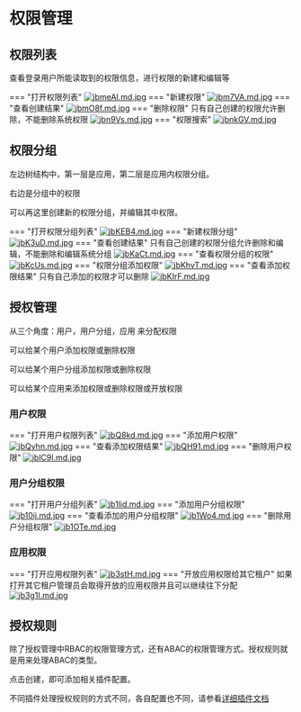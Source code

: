 # 权限管理

## 权限列表

查看登录用户所能读取到的权限信息，进行权限的新建和编辑等

=== "打开权限列表"
    [![jbmeAI.md.jpg](https://s1.ax1x.com/2022/07/20/jbmeAI.md.jpg)](https://imgtu.com/i/jbmeAI)
=== "新建权限"
    [![jbm7VA.md.jpg](https://s1.ax1x.com/2022/07/20/jbm7VA.md.jpg)](https://imgtu.com/i/jbm7VA)
=== "查看创建结果"
    [![jbmO8f.md.jpg](https://s1.ax1x.com/2022/07/20/jbmO8f.md.jpg)](https://imgtu.com/i/jbmO8f)
=== "删除权限"
    只有自己创建的权限允许删除，不能删除系统权限
    [![jbn9Vs.md.jpg](https://s1.ax1x.com/2022/07/20/jbn9Vs.md.jpg)](https://imgtu.com/i/jbn9Vs)
=== "权限搜索"
    [![jbnkGV.md.jpg](https://s1.ax1x.com/2022/07/20/jbnkGV.md.jpg)](https://imgtu.com/i/jbnkGV)


## 权限分组

左边树结构中，第一层是应用，第二层是应用内权限分组。

右边是分组中的权限

可以再这里创建新的权限分组，并编辑其中权限。

=== "打开权限分组列表"
    [![jbKEB4.md.jpg](https://s1.ax1x.com/2022/07/20/jbKEB4.md.jpg)](https://imgtu.com/i/jbKEB4)
=== "新建权限分组"
    [![jbK3uD.md.jpg](https://s1.ax1x.com/2022/07/20/jbK3uD.md.jpg)](https://imgtu.com/i/jbK3uD)
=== "查看创建结果"
    只有自己创建的权限分组允许删除和编辑，不能删除和编辑系统分组
    [![jbKaCt.md.jpg](https://s1.ax1x.com/2022/07/20/jbKaCt.md.jpg)](https://imgtu.com/i/jbKaCt)
=== "查看权限分组的权限"
    [![jbKcUs.md.jpg](https://s1.ax1x.com/2022/07/20/jbKcUs.md.jpg)](https://imgtu.com/i/jbKcUs)
=== "权限分组添加权限"
    [![jbKhvT.md.jpg](https://s1.ax1x.com/2022/07/20/jbKhvT.md.jpg)](https://imgtu.com/i/jbKhvT)
=== "查看添加权限结果"
    只有自己添加的权限才可以删除
    [![jbKIrF.md.jpg](https://s1.ax1x.com/2022/07/20/jbKIrF.md.jpg)](https://imgtu.com/i/jbKIrF)

## 授权管理

从三个角度：用户，用户分组，应用 来分配权限

可以给某个用户添加权限或删除权限

可以给某个用户分组添加权限或删除权限

可以给某个应用来添加权限或删除权限或开放权限

### 用户权限

=== "打开用户权限列表"
    [![jbQ8kd.md.jpg](https://s1.ax1x.com/2022/07/20/jbQ8kd.md.jpg)](https://imgtu.com/i/jbQ8kd)
=== "添加用户权限"
    [![jbQyhn.md.jpg](https://s1.ax1x.com/2022/07/20/jbQyhn.md.jpg)](https://imgtu.com/i/jbQyhn)
=== "查看添加权限结果"
    [![jbQH91.md.jpg](https://s1.ax1x.com/2022/07/20/jbQH91.md.jpg)](https://imgtu.com/i/jbQH91)
=== "删除用户权限"
    [![jblC9I.md.jpg](https://s1.ax1x.com/2022/07/20/jblC9I.md.jpg)](https://imgtu.com/i/jblC9I)

### 用户分组权限

=== "打开用户分组列表"
    [![jb1lid.md.jpg](https://s1.ax1x.com/2022/07/20/jb1lid.md.jpg)](https://imgtu.com/i/jb1lid)
=== "添加用户分组权限"
    [![jb10ij.md.jpg](https://s1.ax1x.com/2022/07/20/jb10ij.md.jpg)](https://imgtu.com/i/jb10ij)
=== "查看添加的用户分组权限"
    [![jb1Wo4.md.jpg](https://s1.ax1x.com/2022/07/20/jb1Wo4.md.jpg)](https://imgtu.com/i/jb1Wo4)
=== "删除用户分组权限"
    [![jb1OTe.md.jpg](https://s1.ax1x.com/2022/07/20/jb1OTe.md.jpg)](https://imgtu.com/i/jb1OTe)

### 应用权限

=== "打开应用权限列表"
    [![jb3stH.md.jpg](https://s1.ax1x.com/2022/07/20/jb3stH.md.jpg)](https://imgtu.com/i/jb3stH)
=== "开放应用权限给其它租户"
    如果打开其它租户管理员会取得开放的应用权限并且可以继续往下分配
    [![jb3g1I.md.jpg](https://s1.ax1x.com/2022/07/20/jb3g1I.md.jpg)](https://imgtu.com/i/jb3g1I)



## 授权规则

除了授权管理中RBAC的权限管理方式，还有ABAC的权限管理方式。授权规则就是用来处理ABAC的类型。

点击创建，即可添加相关插件配置。

不同插件处理授权规则的方式不同，各自配置也不同，请参看[详细插件文档](/%20%20系统插件/com_longgui_impower_rule/DefaultImpowerRule/)
